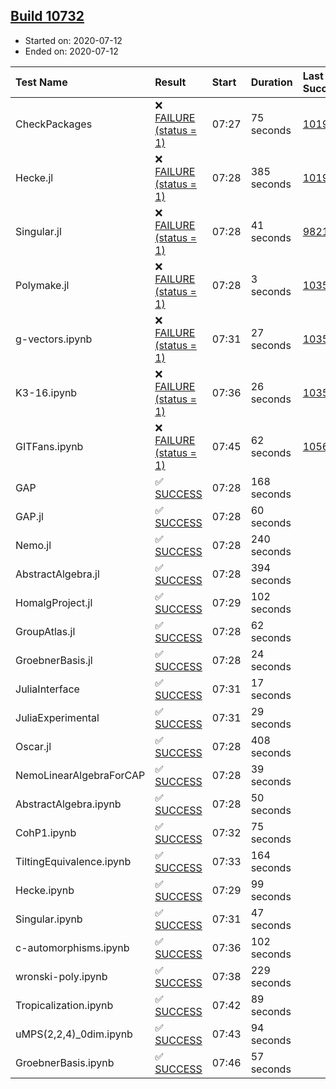 ## [Build 10732](https://oscarci.mathematik.uni-kl.de/job/oscar/10732/)

* Started on: 2020-07-12
* Ended on: 2020-07-12

| Test Name    | Result | Start | Duration | Last Success | First Failure |
|:-------------|:-------|:------|:---------|:-------------|:--------------|
| CheckPackages | ❌ [FAILURE (status = 1)](https://oscarci.mathematik.uni-kl.de/job/oscar/10732/artifact/logs/build-10732/CheckPackages.log) | 07:27 | 75 seconds | [10197](https://oscarci.mathematik.uni-kl.de/job/oscar/10197/) | [10198](https://oscarci.mathematik.uni-kl.de/job/oscar/10198/) |
| Hecke.jl | ❌ [FAILURE (status = 1)](https://oscarci.mathematik.uni-kl.de/job/oscar/10732/artifact/logs/build-10732/Hecke.jl.log) | 07:28 | 385 seconds | [10197](https://oscarci.mathematik.uni-kl.de/job/oscar/10197/) | [10198](https://oscarci.mathematik.uni-kl.de/job/oscar/10198/) |
| Singular.jl | ❌ [FAILURE (status = 1)](https://oscarci.mathematik.uni-kl.de/job/oscar/10732/artifact/logs/build-10732/Singular.jl.log) | 07:28 | 41 seconds | [9821](https://oscarci.mathematik.uni-kl.de/job/oscar/9821/) | [9822](https://oscarci.mathematik.uni-kl.de/job/oscar/9822/) |
| Polymake.jl | ❌ [FAILURE (status = 1)](https://oscarci.mathematik.uni-kl.de/job/oscar/10732/artifact/logs/build-10732/Polymake.jl.log) | 07:28 | 3 seconds | [10356](https://oscarci.mathematik.uni-kl.de/job/oscar/10356/) | [10357](https://oscarci.mathematik.uni-kl.de/job/oscar/10357/) |
| g-vectors.ipynb | ❌ [FAILURE (status = 1)](https://oscarci.mathematik.uni-kl.de/job/oscar/10732/artifact/logs/build-10732/g-vectors.ipynb.log) | 07:31 | 27 seconds | [10356](https://oscarci.mathematik.uni-kl.de/job/oscar/10356/) | [10357](https://oscarci.mathematik.uni-kl.de/job/oscar/10357/) |
| K3-16.ipynb | ❌ [FAILURE (status = 1)](https://oscarci.mathematik.uni-kl.de/job/oscar/10732/artifact/logs/build-10732/K3-16.ipynb.log) | 07:36 | 26 seconds | [10356](https://oscarci.mathematik.uni-kl.de/job/oscar/10356/) | [10357](https://oscarci.mathematik.uni-kl.de/job/oscar/10357/) |
| GITFans.ipynb | ❌ [FAILURE (status = 1)](https://oscarci.mathematik.uni-kl.de/job/oscar/10732/artifact/logs/build-10732/GITFans.ipynb.log) | 07:45 | 62 seconds | [10566](https://oscarci.mathematik.uni-kl.de/job/oscar/10566/) | [10567](https://oscarci.mathematik.uni-kl.de/job/oscar/10567/) |
| GAP | ✅ [SUCCESS](https://oscarci.mathematik.uni-kl.de/job/oscar/10732/artifact/logs/build-10732/GAP.log) | 07:28 | 168 seconds |  |  |
| GAP.jl | ✅ [SUCCESS](https://oscarci.mathematik.uni-kl.de/job/oscar/10732/artifact/logs/build-10732/GAP.jl.log) | 07:28 | 60 seconds |  |  |
| Nemo.jl | ✅ [SUCCESS](https://oscarci.mathematik.uni-kl.de/job/oscar/10732/artifact/logs/build-10732/Nemo.jl.log) | 07:28 | 240 seconds |  |  |
| AbstractAlgebra.jl | ✅ [SUCCESS](https://oscarci.mathematik.uni-kl.de/job/oscar/10732/artifact/logs/build-10732/AbstractAlgebra.jl.log) | 07:28 | 394 seconds |  |  |
| HomalgProject.jl | ✅ [SUCCESS](https://oscarci.mathematik.uni-kl.de/job/oscar/10732/artifact/logs/build-10732/HomalgProject.jl.log) | 07:29 | 102 seconds |  |  |
| GroupAtlas.jl | ✅ [SUCCESS](https://oscarci.mathematik.uni-kl.de/job/oscar/10732/artifact/logs/build-10732/GroupAtlas.jl.log) | 07:28 | 62 seconds |  |  |
| GroebnerBasis.jl | ✅ [SUCCESS](https://oscarci.mathematik.uni-kl.de/job/oscar/10732/artifact/logs/build-10732/GroebnerBasis.jl.log) | 07:28 | 24 seconds |  |  |
| JuliaInterface | ✅ [SUCCESS](https://oscarci.mathematik.uni-kl.de/job/oscar/10732/artifact/logs/build-10732/JuliaInterface.log) | 07:31 | 17 seconds |  |  |
| JuliaExperimental | ✅ [SUCCESS](https://oscarci.mathematik.uni-kl.de/job/oscar/10732/artifact/logs/build-10732/JuliaExperimental.log) | 07:31 | 29 seconds |  |  |
| Oscar.jl | ✅ [SUCCESS](https://oscarci.mathematik.uni-kl.de/job/oscar/10732/artifact/logs/build-10732/Oscar.jl.log) | 07:28 | 408 seconds |  |  |
| NemoLinearAlgebraForCAP | ✅ [SUCCESS](https://oscarci.mathematik.uni-kl.de/job/oscar/10732/artifact/logs/build-10732/NemoLinearAlgebraForCAP.log) | 07:28 | 39 seconds |  |  |
| AbstractAlgebra.ipynb | ✅ [SUCCESS](https://oscarci.mathematik.uni-kl.de/job/oscar/10732/artifact/logs/build-10732/AbstractAlgebra.ipynb.log) | 07:28 | 50 seconds |  |  |
| CohP1.ipynb | ✅ [SUCCESS](https://oscarci.mathematik.uni-kl.de/job/oscar/10732/artifact/logs/build-10732/CohP1.ipynb.log) | 07:32 | 75 seconds |  |  |
| TiltingEquivalence.ipynb | ✅ [SUCCESS](https://oscarci.mathematik.uni-kl.de/job/oscar/10732/artifact/logs/build-10732/TiltingEquivalence.ipynb.log) | 07:33 | 164 seconds |  |  |
| Hecke.ipynb | ✅ [SUCCESS](https://oscarci.mathematik.uni-kl.de/job/oscar/10732/artifact/logs/build-10732/Hecke.ipynb.log) | 07:29 | 99 seconds |  |  |
| Singular.ipynb | ✅ [SUCCESS](https://oscarci.mathematik.uni-kl.de/job/oscar/10732/artifact/logs/build-10732/Singular.ipynb.log) | 07:31 | 47 seconds |  |  |
| c-automorphisms.ipynb | ✅ [SUCCESS](https://oscarci.mathematik.uni-kl.de/job/oscar/10732/artifact/logs/build-10732/c-automorphisms.ipynb.log) | 07:36 | 102 seconds |  |  |
| wronski-poly.ipynb | ✅ [SUCCESS](https://oscarci.mathematik.uni-kl.de/job/oscar/10732/artifact/logs/build-10732/wronski-poly.ipynb.log) | 07:38 | 229 seconds |  |  |
| Tropicalization.ipynb | ✅ [SUCCESS](https://oscarci.mathematik.uni-kl.de/job/oscar/10732/artifact/logs/build-10732/Tropicalization.ipynb.log) | 07:42 | 89 seconds |  |  |
| uMPS(2,2,4)_0dim.ipynb | ✅ [SUCCESS](https://oscarci.mathematik.uni-kl.de/job/oscar/10732/artifact/logs/build-10732/uMPS-2-2-4-_0dim.ipynb.log) | 07:43 | 94 seconds |  |  |
| GroebnerBasis.ipynb | ✅ [SUCCESS](https://oscarci.mathematik.uni-kl.de/job/oscar/10732/artifact/logs/build-10732/GroebnerBasis.ipynb.log) | 07:46 | 57 seconds |  |  |
